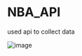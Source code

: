 # NBA_API
used api to collect data 

![image](https://github.com/ruby222001/NBA_API/assets/113155583/e03186f2-0550-4e0f-b10b-99d435871726)

